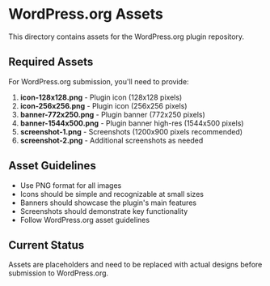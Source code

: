 # WordPress.org Assets

This directory contains assets for the WordPress.org plugin repository.

## Required Assets

For WordPress.org submission, you'll need to provide:

1. **icon-128x128.png** - Plugin icon (128x128 pixels)
2. **icon-256x256.png** - Plugin icon (256x256 pixels)  
3. **banner-772x250.png** - Plugin banner (772x250 pixels)
4. **banner-1544x500.png** - Plugin banner high-res (1544x500 pixels)
5. **screenshot-1.png** - Screenshots (1200x900 pixels recommended)
6. **screenshot-2.png** - Additional screenshots as needed

## Asset Guidelines

- Use PNG format for all images
- Icons should be simple and recognizable at small sizes
- Banners should showcase the plugin's main features
- Screenshots should demonstrate key functionality
- Follow WordPress.org asset guidelines

## Current Status

Assets are placeholders and need to be replaced with actual designs before submission to WordPress.org.
